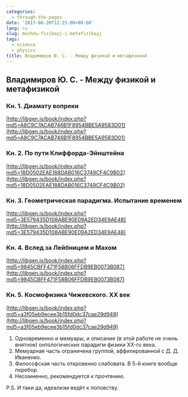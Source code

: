 ```yaml
---
categories:
  - through-the-pages
date: '2017-08-20T12:25:00+00:00'
lang: ru
slug: mezhdu-fizikoyj-i-metafizikoyj
tags:
  - science
  - physics
title: Владимиров Ю. C. - Между физикой и метафизикой
---
```



## Владимиров Ю. C. - Между физикой и метафизикой

<!--more-->

### Кн. 1. Диамату вопреки

[http://libgen.is/book/index.php?md5=A8C9C7ACAB746B1F8954BBE5A9583D01](http://libgen.is/book/index.php?md5=A8C9C7ACAB746B1F8954BBE5A9583D01)

### Кн. 2. По пути Клиффорда-Эйнштейна

[http://libgen.is/book/index.php?md5=18D0502EAE188DAB016C3749CF4C9B02](http://libgen.is/book/index.php?md5=18D0502EAE188DAB016C3749CF4C9B02)

### Кн. 3. Геометрическая парадигма. Испытание временем

[http://libgen.is/book/index.php?md5=3E579435D108ABE90E09A2ED34E9AE48](http://libgen.is/book/index.php?md5=3E579435D108ABE90E09A2ED34E9AE48)

### Кн. 4. Вслед за Лейбницем и Махом

[http://libgen.is/book/index.php?md5=9845CBFF471F58B06FFDB9EB0073B087](http://libgen.is/book/index.php?md5=9845CBFF471F58B06FFDB9EB0073B087)

### Кн. 5. Космофизика Чижевского. XX век

[http://libgen.is/book/index.php?md5=a3f05eb9ecee3b15fd0dc37cae29d949](http://libgen.is/book/index.php?md5=a3f05eb9ecee3b15fd0dc37cae29d949)

1. Одновременно и мемуары, и описание (в этой работе не очень внятное) онтологических парадигм физики XX-го века.
2. Мемуарная часть ограничена группой, аффилированной с Д. Д. Иваненко.
3. Философская часть откровенно слабовата. В 5-й книге вообще перебор.
4. Несомненно, рекомендуется к прочтению.

P.S. И таки да, идеализм ведёт к поповству.
